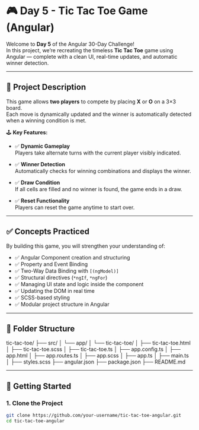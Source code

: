 # 🎮 Day 5 - Tic Tac Toe Game (Angular)

Welcome to **Day 5** of the Angular 30-Day Challenge!  
In this project, we’re recreating the timeless **Tic Tac Toe** game using Angular — complete with a clean UI, real-time updates, and automatic winner detection.

---

## 🧠 Project Description

This game allows **two players** to compete by placing **X** or **O** on a 3×3 board.  
Each move is dynamically updated and the winner is automatically detected when a winning condition is met.

🕹️ **Key Features:**

- ✅ **Dynamic Gameplay**  
  Players take alternate turns with the current player visibly indicated.

- ✅ **Winner Detection**  
  Automatically checks for winning combinations and displays the winner.

- ✅ **Draw Condition**  
  If all cells are filled and no winner is found, the game ends in a draw.

- ✅ **Reset Functionality**  
  Players can reset the game anytime to start over.

---

## ✅ Concepts Practiced

By building this game, you will strengthen your understanding of:

- ✅ Angular Component creation and structuring
- ✅ Property and Event Binding
- ✅ Two-Way Data Binding with `[(ngModel)]`
- ✅ Structural directives (`*ngIf`, `*ngFor`)
- ✅ Managing UI state and logic inside the component
- ✅ Updating the DOM in real time
- ✅ SCSS-based styling
- ✅ Modular project structure in Angular

---

## 📁 Folder Structure

tic-tac-toe/
├── src/
│ └── app/
│ └── tic-tac-toe/
│ ├── tic-tac-toe.html
│ ├── tic-tac-toe.scss
│ ├── tic-tac-toe.ts
│ ├── app.config.ts
│ ├── app.html
│ ├── app.routes.ts
│ ├── app.scss
│ ├── app.ts
│ ├── main.ts
│ ├── styles.scss
├── angular.json
├── package.json
├── README.md

---

## 🚀 Getting Started

### 1. Clone the Project

```bash
git clone https://github.com/your-username/tic-tac-toe-angular.git
cd tic-tac-toe-angular
